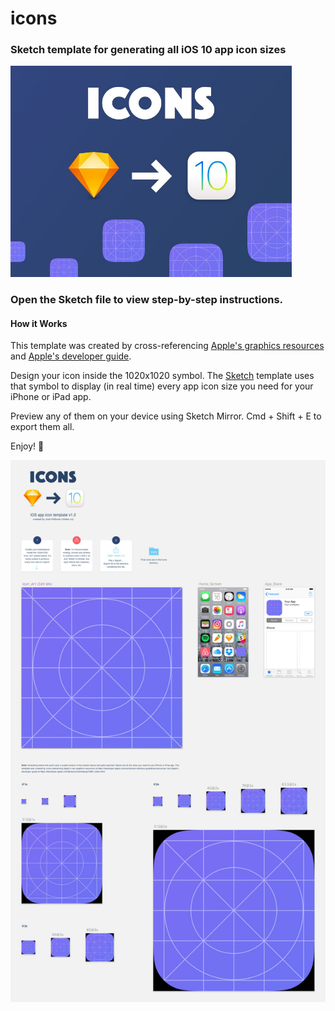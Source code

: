 # icons

### Sketch template for generating all iOS 10 app icon sizes

<img src="promo/icons_dribbble.jpg" width="450">

### Open the Sketch file to view step-by-step instructions.

#### How it Works
This template was created by cross-referencing [Apple's graphics resources](https://developer.apple.com/ios/human-interface-guidelines/resources/) and [Apple's developer guide](https://developer.apple.com/library/content/qa/qa1686/_index.html).

Design your icon inside the 1020x1020 symbol. The [Sketch](https://www.sketchapp.com/) template uses that symbol to display (in real time) every app icon size you need for your iPhone or iPad app.

Preview any of them on your device using Sketch Mirror. Cmd + Shift + E to export them all.

Enjoy! :facepunch:

<img src="promo/icons_template.jpg">
